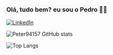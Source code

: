 ### Olá, tudo bem? eu sou o Pedro 👋😄


[![LinkedIn](https://img.shields.io/badge/LinkedIn-0077B5?style=for-the-badge&logo=linkedin&logoColor=white)](https://www.linkedin.com/in/pedro-l-57bb93168?utm_source=share&utm_campaign=share_via&utm_content=profile&utm_medium=android_app) 

![Peter94157 GitHub stats](https://github-readme-stats.vercel.app/api?username=Peter94157&show_icons=true&theme=radical)

![Top Langs](https://github-readme-stats.vercel.app/api/top-langs/?username=anuraghazra&hide=javascript,html)

<!--
**Peter94157/Peter94157** is a ✨ _special_ ✨ repository because its `README.md` (this file) appears on your GitHub profile.

Here are some ideas to get you started:

- 🔭 I’m currently working on ...
- 🌱 I’m currently learning ...
- 👯 I’m looking to collaborate on ...
- 🤔 I’m looking for help with ...
- 💬 Ask me about ...
- 📫 How to reach me: ...
- 😄 Pronouns: ...
- ⚡ Fun fact: ...
-->
